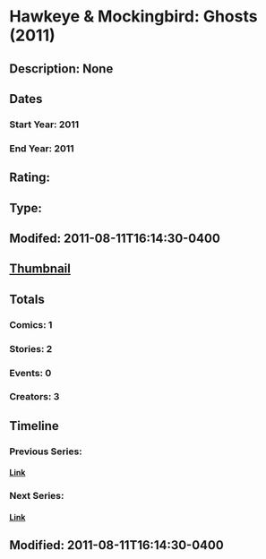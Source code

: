# Hawkeye & Mockingbird: Ghosts (2011)
## Description: None
## Dates
### Start Year: 2011
### End Year: 2011
## Rating: 
## Type: 
## Modifed: 2011-08-11T16:14:30-0400
## [Thumbnail](http://i.annihil.us/u/prod/marvel/i/mg/7/03/4cb8731509930.jpg)
## Totals
### Comics: 1
### Stories: 2
### Events: 0
### Creators: 3
## Timeline
### Previous Series: 
#### [Link]()
### Next Series: 
#### [Link]()
## Modified: 2011-08-11T16:14:30-0400